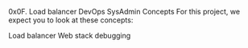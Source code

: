 0x0F. Load balancer
DevOps
SysAdmin
Concepts
For this project, we expect you to look at these concepts:

Load balancer
Web stack debugging
